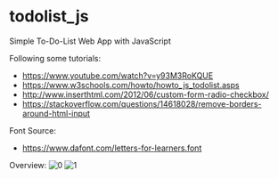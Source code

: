 # todolist_js
Simple To-Do-List Web App with JavaScript

Following some tutorials:
- https://www.youtube.com/watch?v=y93M3RoKQUE
- https://www.w3schools.com/howto/howto_js_todolist.asps
- http://www.inserthtml.com/2012/06/custom-form-radio-checkbox/
- https://stackoverflow.com/questions/14618028/remove-borders-around-html-input

Font Source:
- https://www.dafont.com/letters-for-learners.font

Overview:
![0](https://user-images.githubusercontent.com/62123569/170915270-b3dca4d3-78c7-486b-9769-6ddc46b0ad68.png)
![1](https://user-images.githubusercontent.com/62123569/170915273-cb9ada08-b4df-4d1b-a3e6-d269ee31cb87.png)
